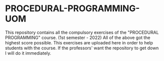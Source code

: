 # PROCEDURAL-PROGRAMMING-UOM
This repository contains all the compulsory exercises of the "PROCEDURAL PROGRAMMING" course. (1st semester - 2022)
    All of the above got the highest score possible.
    This exercises are uploaded here in order to help students with the course. If the professors' want the repository to get down I will do it immediately.